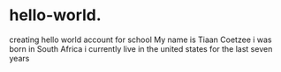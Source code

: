 # hello-world.
creating hello world account for school 
My name is Tiaan Coetzee 
i was born in South Africa 
i currently live in the united states for the last seven years
